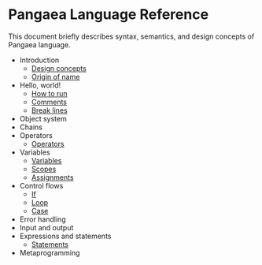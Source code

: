 # Pangaea Language Reference

This document briefly describes syntax, semantics, and design concepts of Pangaea language.

- Introduction
    - [Design concepts](./design_concepts.md)
    - [Origin of name](./origin_of_name.md)
- Hello, world!
    - [How to run](./how_to_run.md)
    - [Comments](./comments.md)
    - [Break lines](./break_lines.md)
- Object system
- Chains
- Operators
    - [Operators](./operators.md)
- Variables
    - [Variables](./variables.md)
    - [Scopes](./scopes.md)
    - [Assignments](./assignments.md)
- Control flows
    - [If](./if.md)
    - [Loop](./loop.md)
    - [Case](./case.md)
- Error handling
- Input and output
- Expressions and statements
    - [Statements](./statements.md)
- Metaprogramming
